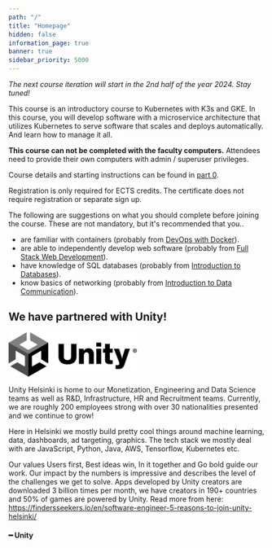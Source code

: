 ```yaml
---
path: "/"
title: "Homepage"
hidden: false
information_page: true
banner: true
sidebar_priority: 5000
---
```


<div style="display: none;">
  <img src="./img/kubernetes-cncf.png" alt="kubernetes logo" />
</div>

_The next course iteration will start in the 2nd half of the year 2024. Stay tuned!_

This course is an introductory course to Kubernetes with K3s and GKE. In this course, you will develop software with a microservice architecture that utilizes Kubernetes to serve software that scales and deploys automatically. And learn how to manage it all.

**This course can not be completed with the faculty computers.** Attendees need to provide their own computers
with admin / superuser privileges.

Course details and starting instructions can be found in [part 0](/part-0).

Registration is only required for ECTS credits. The certificate does not require registration or separate sign up.

The following are suggestions on what you should complete before joining the course. These are not mandatory, but it's recommended that you..

- are familiar with containers (probably from <a href="https://courses.helsinki.fi/fi/aytkt21025en">DevOps with Docker</a>).
- are able to independently develop web software (probably from <a href="https://courses.helsinki.fi/en/aytkt21009">Full Stack Web Development</a>).
- have knowledge of SQL databases (probably from <a href="https://courses.helsinki.fi/en/aytkt10004">Introduction to Databases</a>).
- know basics of networking (probably from <a href="https://courses.helsinki.fi/en/aytkt200041">Introduction to Data Communication</a>).

## We have partnered with Unity! ##

<div style="width: 50%;">
  <img src="./img/unity.png" alt="unity logo" />
</div>

<div class="unity-helsinki">
  <p>
    Unity Helsinki is home to our Monetization, Engineering and Data Science teams as well as R&D, Infrastructure, HR and Recruitment teams. Currently, we are roughly 200 employees strong with over 30 nationalities presented and we continue to grow!
  </p>
  <p>
    Here in Helsinki we mostly build pretty cool things around machine learning, data, dashboards, ad targeting, graphics. The tech stack we mostly deal with are JavaScript, Python, Java, AWS, Tensorflow, Kubernetes etc.
  </p>
  <p>
    Our values Users first, Best ideas win, In it together and Go bold guide our work. Our impact by the numbers is impressive and describes the level of the challenges we get to solve. Apps developed by Unity creators are downloaded 3 billion times per month, we have creators in 190+ countries and 50% of games are powered by Unity. Read more from here: <a href="https://findersseekers.io/en/software-engineer-5-reasons-to-join-unity-helsinki/">https://findersseekers.io/en/software-engineer-5-reasons-to-join-unity-helsinki/</a>
  </p>
  <h4>━ Unity</h4>
<div>
